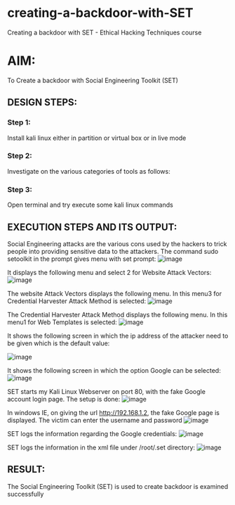 # creating-a-backdoor-with-SET
Creating a backdoor with SET - Ethical Hacking Techniques course

# AIM:
To Create a backdoor with Social Engineering Toolkit (SET)

## DESIGN STEPS:

### Step 1:

Install kali linux either in partition or virtual box or in live mode


### Step 2:

Investigate on the various categories of tools as follows:

### Step 3:

Open terminal and try execute some kali linux commands

## EXECUTION STEPS AND ITS OUTPUT:
Social Engineering attacks are the various cons used by the hackers to trick people into providing sensitive data to the attackers. 
The command sudo setoolkit in the prompt gives menu with set prompt:
![image](https://github.com/AsinVardhini/creating-a-backdoor-with-SET/assets/119417735/63777890-237e-48fc-8717-8a1dd35dceb3)

It displays the following menu and select 2 for Website Attack Vectors:
![image](https://github.com/AsinVardhini/creating-a-backdoor-with-SET/assets/119417735/861615c9-2315-48a9-b894-a3447223839a)

The website Attack Vectors displays the following menu. In this menu3 for Credential Harvester Attack Method is selected:
![image](https://github.com/AsinVardhini/creating-a-backdoor-with-SET/assets/119417735/bad25290-d542-42a2-a6c6-557e25bebec2)

The Credential Harvester Attack Method displays the following menu. In this menu1 for Web Templates is selected:
![image](https://github.com/AsinVardhini/creating-a-backdoor-with-SET/assets/119417735/069a27c5-c26c-4879-bb4b-1d33d34b8298)

It shows the following screen in which the ip address of the attacker need to be given which is the default value:

![image](https://github.com/AsinVardhini/creating-a-backdoor-with-SET/assets/119417735/b4dd7564-de55-437b-94ae-d716800eb28d)

It shows the following screen in which the option Google can be selected:
![image](https://github.com/AsinVardhini/creating-a-backdoor-with-SET/assets/119417735/c274553b-8037-423c-b20d-a266f535941a)

SET starts my Kali Linux Webserver on port 80, with the fake Google account login page. The setup is done:
![image](https://github.com/AsinVardhini/creating-a-backdoor-with-SET/assets/119417735/559638dd-3271-4b4e-a44c-cff62000b67a)

In windows IE, on giving the url http://192.168.1.2, the fake Google page is displayed.
The victim can enter the username and password
![image](https://github.com/AsinVardhini/creating-a-backdoor-with-SET/assets/119417735/cdff94c7-af85-4bd4-b076-26cf1651a673)

SET logs the information regarding the Google credentials:
![image](https://github.com/AsinVardhini/creating-a-backdoor-with-SET/assets/119417735/9b08b886-8601-43db-a8db-2debbbfb66ff)

SET logs the information in the xml file under /root/.set directory:
![image](https://github.com/AsinVardhini/creating-a-backdoor-with-SET/assets/119417735/8195f72c-c634-4d50-b1a7-bd1f6675b893)



## RESULT:
The Social Engineering Toolkit (SET) is used to create backdoor is  examined successfully
